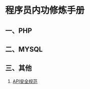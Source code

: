 # 程序员内功修炼手册
## 一、PHP  

## 二、MYSQL  

## 三、其他  
  1. [API安全规范](https://github.com/ObrookO/NeiGongXiuLianShouCe/blob/main/%E5%85%B6%E4%BB%96/API%E5%AE%89%E5%85%A8%E8%A7%84%E8%8C%83.md)


